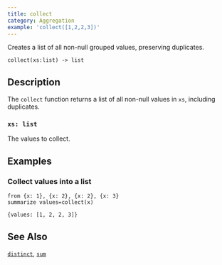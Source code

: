 ```yaml
---
title: collect
category: Aggregation
example: 'collect([1,2,2,3])'
---
```


Creates a list of all non-null grouped values, preserving duplicates.

```tql
collect(xs:list) -> list
```

## Description

The `collect` function returns a list of all non-null values in `xs`, including
duplicates.

### `xs: list`

The values to collect.

## Examples

### Collect values into a list

```tql
from {x: 1}, {x: 2}, {x: 2}, {x: 3}
summarize values=collect(x)
```

```tql
{values: [1, 2, 2, 3]}
```

## See Also

[`distinct`](/reference/functions/distinct),
[`sum`](/reference/functions/sum)
